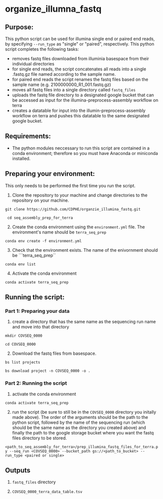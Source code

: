 # organize_illumna_fastq

## Purpose:
This python script can be used for illumina single end or paired end reads, by specifying ```--run_type``` as "single" or "paired", respectively.
This python script completes the following tasks:
- removes fastq files downloaded from illuminia basespace from their individual directories
- for single end reads, the script concatenates all reads into a single .fastq.gz file named according to the sample name.
- for paired end reads the script renames the fastq files based on the sample name (e.g. 2100000000_R1_001.fastq.gz)
- moves all fastq files into a single directory called ```fastq_files```
- uploads the fastq file directory to a designated google bucket that can be accessed as input for the illumina-preprocess-assembly workflow on terra
- creates a datatable for input into the illumin-preprocess-assembly workflow on terra and pushes this datatable to the same designated google bucket.

## Requirements:
- The python modules neccessary to run this script are contained in a conda environment; therefore so you must have Anaconda or miniconda installed.

## Preparing your environment:
This only needs to be performed the first time you run the script.
1. Clone the repository to your machine and change directories to the repository on your machine.

``git clone https://github.com/CDPHE/organzie_illumina_fastq.git``

`` cd seq_assembly_prep_for_terra``

2. Create the conda environment using the ```environment.yml``` file. The environment's name should be ```terra_seq_prep```

```conda env create -f environment.yml```

3. Check that the environment exists. The name of the enivornment should be ```terra_seq_prep``

```conda env list```

4. Activate the conda environment

```conda activate terra_seq_prep```

## Running the script:
### Part 1: Preparing your data
1. create a directory that has the same name as the sequencing run name and move into that directory

```mkdir COVSEQ_0000```

```cd COVSEQ_0000```

2. Download the fastq files from basespace.

```bs list projects```

```bs download project -n COVSEQ_0000 -o .```

### Part 2: Running the script
1. activate the conda environment

```conda activate terra_seq_prep```

2. run the script (be sure to still be in the ```COVSEQ_0000``` directory you initally made above). The order of the arguments should be the path to the python script, followed by the name of the sequencing run (which should be the same name as the directory you created above) and finally the path to the google storage bucket where you want the fastq files directory to be stored.

```<path_to_seq_assembly_for_terra>/prep_illumina_fastq_files_for_terra.py --seq_run <COVSEQ_0000> --bucket_path gs://<path_to_bucket> --run_type <paired or single>```

## Outputs
1. ```fastq_files``` directory

2. ```COVSEQ_0000_terra_data_table.tsv```
